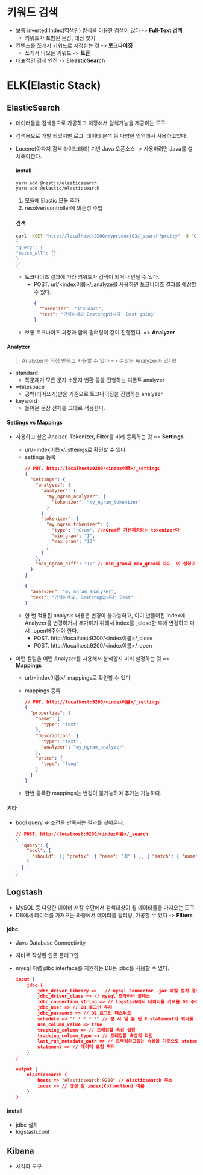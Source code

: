 # **키워드 검색**

- 보통 inverted Index(역색인) 방식을 이용한 검색이 많다 -> **Full-Text 검색**
  - 키워드가 포함된 문장, 대상 찾기
- 컨텐츠를 쪼개서 키워드로 저장한는 것 -> **토크나이징**
  - 쪼개서 나오는 키워드 -> **토큰**
- 대표적인 검색 엔진 -> **EleasticSearch**

# **ELK(Elastic Stack)**

## **ElasticSearch**

- 데이터들을 검색용으로 가공하고 저장해서 검색기능을 제공하는 도구
- 검색용으로 개발 되었지만 로그, 데이터 분석 등 다양한 영역에서 사용하고있다.
- Lucene(아파치 검색 라이브러리) 기반 Java 오픈소스 -> 사용하려면 Java를 설치해야한다.

  #### **install**

  ```
  yarn add @nestjs/elasticsearch
  yarn add @elastic/elasticsearch
  ```

  1. 모듈에 Elastic 모듈 추가
  2. resolver/controller에 의존성 주입

  #### **검색**

  ```bash
  curl -XGET "http://localhost:9200/myproduct03/_search?pretty" -H 'Content-Type: application/json' -d'
  {
  "query": {
  "match_all": {}
  }
  }'
  ```

  - 토크나이즈 결과에 따라 키워드가 검색이 되거나 안될 수 있다.
    - POST. url/<index이름>/\_analyze를 사용하면 토크나이즈 결과를 예상할 수 있다.
      ```json
      {
        "tokenizer": "standard",
        "text": "안녕하세요 Bestshop입니다! Best going"
      }
      ```
  - 보통 토크나이즈 과정과 함께 필터링이 같이 진행된다. => **Analyzer**

#### **Analyzer**

> Analyzer는 직접 만들고 사용할 수 있다 => 수많은 Analyzer가 있다!!

- standard
  - 특문제거 모든 문자 소문자 변환 등을 진행하는 디폴트 analyzer
- whitespace
  - 공백(띄어쓰기)만을 기준으로 토크나이징을 진행하는 analyzer
- keyword
  - 들어온 문장 전체를 그대로 적용한다.

#### **Settings vs Mappings**

- 사용하고 싶은 Analzer, Tokenizer, Filter를 미리 등록하는 것 => **Settings**
  - url/<index이름>/\_stteings로 확인할 수 있다
  - settings 등록
    ```json
    // PUT. http://localhost:9200/<index이름>/_settings
    {
      "settings": {
        "analysis": {
          "analyzer": {
            "my_ngram_analyzer": {
              "tokenizer": "my_ngram_tokenizer"
            }
          },
          "tokenizer": {
            "my_ngram_tokenizer": {
              "type": "nGram", //nGram은 기본제공되는 tokenizer다
              "min_gram": "1",
              "max_gram": "10"
            }
          }
        },
        "max_ngram_diff": "10" // min_gram과 max_gram의 차이, 이 설정이 없으면 기본설정 1로 설정된다.
      }
    }
    ```
    ```json
    {
      "analyzer": "my_ngram_analyzer",
      "text": "안녕하세요. Bestshop입니다! Best"
    }
    ```
  - 한 번 적용된 analysis 내용은 변경이 불가능하고, 이미 만들어진 Index에 Analyzer를 변경하거나 추가하기 위해서 Index를 _close한 후에 변경하고 다시 _open해주어야 한다.
    - POST. http://localhost:9200/<index이름>/\_close
    - POST. http://localhost:9200/<index이름>/\_open
- 어떤 칼럼을 어떤 Analyzer를 사용해서 분석할지 미리 설정하는 것 => **Mappings**

  - url/<index이름>/\_mappings로 확인할 수 있다
  - mappings 등록

    ```json
    // PUT. http://localhost:9200/<index이름>/_settings
    {
      "properties": {
        "name": {
          "type": "text"
        },
        "description": {
          "type": "text",
          "analyzer": "my_ngram_analyzer"
        },
        "price": {
          "type": "long"
        }
      }
    }
    ```

  - 한번 등록한 mappings는 변경이 불가능하며 추가는 가능하다.

#### **기타**

- bool query => 조건을 만족하는 결과를 찾아온다.
  ```json
  // POST. http://localhost:9200/<index이름>/_search
  {
    "query": {
      "bool": {
        "should": [{ "prefix": { "name": "최" } }, { "match": { "name": "best" } }] //조건을 여러 개 설정할 수 있다. or 조건으로 검색한다.
      }
    }
  }
  ```

## **Logstash**

- MySQL 등 다양한 데이터 저장 수단에서 검색대상이 될 데이터들을 가져오는 도구
- DB에서 데이터를 가져오는 과정에서 데이터를 필터링, 가공할 수 있다 -> **Filters**

#### **jdbc**

- Java Database Connectivity
- 자바로 작성된 인풋 플러그인
- mysql 처럼 jdbc interface를 지원하는 DB는 jdbc를 사용할 수 있다.

  ```json
  input {
      jdbc {
          jdbc_driver_library =>   // mysql Connector .jar 파일 설치 경로
          jdbc_driver_class => // mysql 드라이버 클래스
          jdbc_connection_string => // logstash에서 데이터를 가져올 DB 주소
          jdbc_user => // DB 로그인 유저
          jdbc_password => // DB 로그인 패스워드
          schedule => "* * * * *" // 분 시 일 월 년 # statement의 쿼리를 실행하는 주기 crontab과 같이 설정한다. 에시는 매 분마다 실행한다.
          use_column_value => true
          tracking_column => // 트래킹할 속성 설정
          tracking_column_type => // 트래킹할 속성의 타입
          last_run_metadata_path => // 트랙킹하고있는 속성을 기준으로 statement 결과의 마지막 값을 저장할 경로
          statement => // 데이터 요청 쿼리
      }
  }

  output {
      elasticsearch {
          hosts => "elasticsearch:9200" // elasticsearch 주소
          index => // 생성 할 index(Collection) 이름
      }
  }
  ```

#### **install**

- jdbc 설치
- logstash.conf

## **Kibana**

- 시각화 도구
